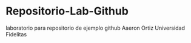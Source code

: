 # Repositorio-Lab-Github
laboratorio para repositorio de ejemplo github Aaeron Ortiz Universidad Fidelitas
